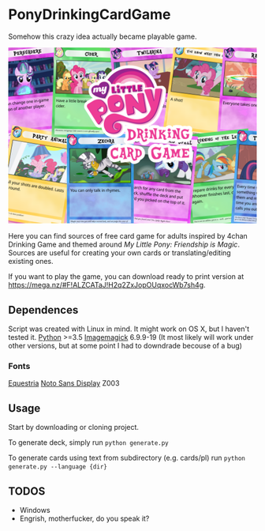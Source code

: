 # PonyDrinkingCardGame
Somehow this crazy idea actually became playable game.

![Graphics](https://raw.githubusercontent.com/HalfTough/PonyDrinkingCardGame/master/img.png)

Here you can find sources of free card game for adults inspired by 4chan Drinking Game and themed around *My Little Pony: Friendship is Magic*.
Sources are useful for creating your own cards or translating/editing existing ones.

If you want to play the game, you can download ready to print version at https://mega.nz/#F!ALZCATaJ!H2q2ZxJopOUqxocWb7sh4g.

## Dependences
Script was created with Linux in mind. It might work on OS X, but I haven't tested it.
[Python](https://www.python.org/) >=3.5
[Imagemagick](https://www.imagemagick.org/script/index.php) 6.9.9-19 (It most likely will work under other versions, but at some point I had to downdrade becouse of a bug)

### Fonts
[Equestria](https://www.dafont.com/equestria.font)
[Noto Sans Display](https://www.google.com/get/noto/#sans-lgc-display)
Z003

## Usage
Start by downloading or cloning project.

To generate deck, simply run
```python generate.py```

To generate cards using text from subdirectory (e.g. cards/pl) run
```python generate.py --language {dir}```

## TODOS
* Windows
* Engrish, motherfucker, do you speak it?
